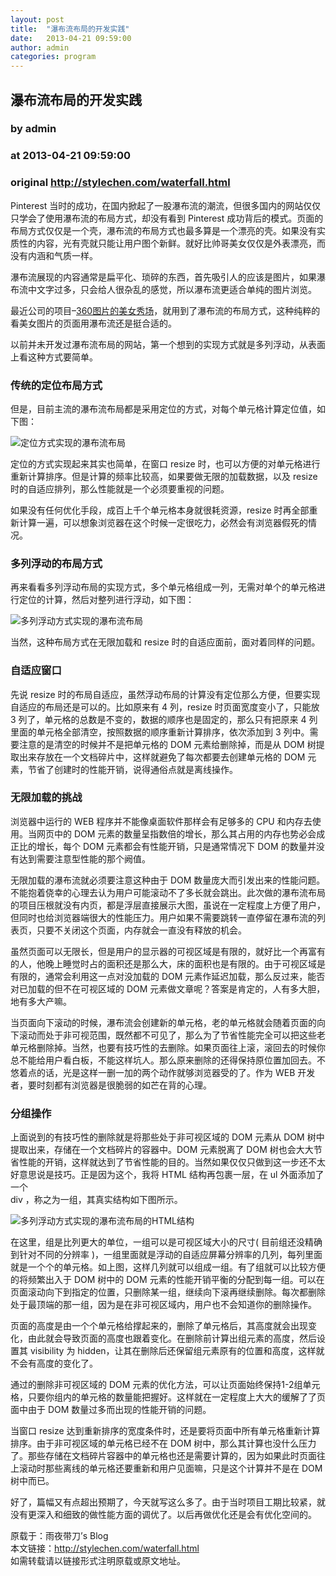 ```yaml
---
layout: post
title:  "瀑布流布局的开发实践"
date:   2013-04-21 09:59:00
author: admin
categories: program
---
```


## 瀑布流布局的开发实践
### by admin
### at 2013-04-21 09:59:00
### original <http://stylechen.com/waterfall.html>

<p>Pinterest 当时的成功，在国内掀起了一股瀑布流的潮流，但很多国内的网站仅仅只学会了使用瀑布流的布局方式，却没有看到 Pinterest 成功背后的模式。页面的布局方式仅仅是一个壳，瀑布流的布局方式也最多算是一个漂亮的壳。如果没有实质性的内容，光有壳就只能让用户图个新鲜。就好比帅哥美女仅仅是外表漂亮，而没有内涵和气质一样。</p>
<p>瀑布流展现的内容通常是扁平化、琐碎的东西，首先吸引人的应该是图片，如果瀑布流中文字过多，只会给人很杂乱的感觉，所以瀑布流更适合单纯的图片浏览。</p>
<p>最近公司的项目–<a href="http://image.so.com/z?ch=meinv">360图片的美女秀场</a>，就用到了瀑布流的布局方式，这种纯粹的看美女图片的页面用瀑布流还是挺合适的。</p>
<p>以前并未开发过瀑布流布局的网站，第一个想到的实现方式就是多列浮动，从表面上看这种方式要简单。</p>
<h3>传统的定位布局方式</h3>
<p>但是，目前主流的瀑布流布局都是采用定位的方式，对每个单元格计算定位值，如下图：</p>
<div><img alt="定位方式实现的瀑布流布局" src="http://stylechen.com/wp-content/uploads/2013/04/waterfall_position.png"></div>
<p>定位的方式实现起来其实也简单，在窗口 resize 时，也可以方便的对单元格进行重新计算排序。但是计算的频率比较高，如果要做无限的加载数据，以及 resize 时的自适应排列，那么性能就是一个必须要重视的问题。</p>
<p>如果没有任何优化手段，成百上千个单元格本身就很耗资源，resize 时再全部重新计算一遍，可以想象浏览器在这个时候一定很吃力，必然会有浏览器假死的情况。</p>
<h3>多列浮动的布局方式</h3>
<p>再来看看多列浮动布局的实现方式，多个单元格组成一列，无需对单个的单元格进行定位的计算，然后对整列进行浮动，如下图：</p>
<div><img alt="多列浮动方式实现的瀑布流布局" src="http://stylechen.com/wp-content/uploads/2013/04/waterfall_float.png"></div>
<p>当然，这种布局方式在无限加载和 resize 时的自适应面前，面对着同样的问题。</p>
<h3>自适应窗口</h3>
<p>先说 resize 时的布局自适应，虽然浮动布局的计算没有定位那么方便，但要实现自适应的布局还是可以的。比如原来有 4 列，resize 时页面宽度变小了，只能放 3 列了，单元格的总数是不变的，数据的顺序也是固定的，那么只有把原来 4 列里面的单元格全部清空，按照数据的顺序重新计算排序，依次添加到 3 列中。需要注意的是清空的时候并不是把单元格的 DOM 元素给删除掉，而是从 DOM 树提取出来存放在一个文档碎片中，这样就避免了每次都要去创建单元格的 DOM 元素，节省了创建时的性能开销，说得通俗点就是离线操作。</p>
<h3>无限加载的挑战</h3>
<p>浏览器中运行的 WEB 程序并不能像桌面软件那样会有足够多的 CPU 和内存去使用。当网页中的 DOM 元素的数量呈指数倍的增长，那么其占用的内存也势必会成正比的增长，每个 DOM 元素都会有性能开销，只是通常情况下 DOM 的数量并没有达到需要注意型性能的那个阙值。</p>
<p>无限加载的瀑布流就必须要注意这种由于 DOM 数量庞大而引发出来的性能问题。不能抱着侥幸的心理去认为用户可能滚动不了多长就会跳出。此次做的瀑布流布局的项目压根就没有内页，都是浮层直接展示大图，虽说在一定程度上方便了用户，但同时也给浏览器端很大的性能压力。用户如果不需要跳转一直停留在瀑布流的列表页，只要不关闭这个页面，内存就会一直没有释放的机会。</p>
<p>虽然页面可以无限长，但是用户的显示器的可视区域是有限的，就好比一个再富有的人，他晚上睡觉时占的面积还是那么大，床的面积也是有限的。由于可视区域是有限的，通常会利用这一点对没加载的 DOM 元素作延迟加载，那么反过来，能否对已加载的但不在可视区域的 DOM 元素做文章呢？答案是肯定的，人有多大胆，地有多大产嘛。</p>
<p>当页面向下滚动的时候，瀑布流会创建新的单元格，老的单元格就会随着页面的向下滚动而处于非可视范围，既然都不可见了，那么为了节省性能完全可以把这些老单元格删除掉。当然，也要有技巧性的去删除。如果页面往上滚，滚回去的时候你总不能给用户看白板，不能这样坑人。那么原来删除的还得保持原位置加回去。不悠着点的话，光是这样一删一加的两个动作就够浏览器受的了。作为 WEB 开发者，要时刻都有浏览器是很脆弱的如芒在背的心理。</p>
<h3>分组操作</h3>
<p>上面说到的有技巧性的删除就是将那些处于非可视区域的 DOM 元素从 DOM 树中提取出来，存储在一个文档碎片的容器中。DOM 元素脱离了 DOM 树也会大大节省性能的开销，这样就达到了节省性能的目的。当然如果仅仅只做到这一步还不太好意思说是技巧。正是因为这个，我将 HTML 结构再包裹一层，在 ul 外面添加了一个<br>
 div ，称之为一组，其真实结构如下图所示。</p>
<div><img alt="多列浮动方式实现的瀑布流布局的HTML结构" src="http://stylechen.com/wp-content/uploads/2013/04/html_demo.jpg"></div>
<p>在这里，组是比列更大的单位，一组可以是可视区域大小的尺寸( 目前组还没精确到针对不同的分辨率 )，一组里面就是浮动的自适应屏幕分辨率的几列，每列里面就是一个个的单元格。如上图，这样几列就可以组成一组。有了组就可以比较方便的将频繁出入于 DOM 树中的 DOM 元素的性能开销平衡的分配到每一组。可以在页面滚动向下到指定的位置，只删除某一组，继续向下滚再继续删除。每次都删除处于最顶端的那一组，因为是在非可视区域内，用户也不会知道你的删除操作。</p>
<p>页面的高度是由一个个单元格给撑起来的，删除了单元格后，其高度就会出现变化，由此就会导致页面的高度也跟着变化。在删除前计算出组元素的高度，然后设置其 visibility 为 hidden，让其在删除后还保留组元素原有的位置和高度，这样就不会有高度的变化了。</p>
<p>通过的删除非可视区域的 DOM 元素的优化方法，可以让页面始终保持1-2组单元格，只要你组内的单元格的数量能把握好。这样就在一定程度上大大的缓解了了页面中由于 DOM 数量过多而出现的性能开销的问题。</p>
<p>当窗口 resize 达到重新排序的宽度条件时，还是要将页面中所有单元格重新计算排序。由于非可视区域的单元格已经不在 DOM 树中，那么其计算也没什么压力了。那些存储在文档碎片容器中的单元格也还是需要计算的，因为如果此时页面往上滚动时那些离线的单元格还要重新和用户见面嘛，只是这个计算并不是在 DOM 树中而已。</p>
<p>好了，篇幅又有点超出预期了，今天就写这么多了。由于当时项目工期比较紧，就没有更深入和细致的做性能方面的调优了。以后再做优化还是会有优化空间的。</p>
<div>原载于：雨夜带刀’s Blog<br>
本文链接：<a href="http://stylechen.com/waterfall.html" title="瀑布流布局的开发实践">http://stylechen.com/waterfall.html</a><br>
如需转载请以链接形式注明原载或原文地址。
</div>